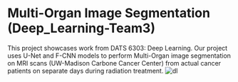 # Multi-Organ Image Segmentation (Deep_Learning-Team3)
This project showcases work from DATS 6303: Deep Learning. Our project uses U-Net and F-CNN models to perform Multi-Organ image segmentation on MRI scans (UW-Madison Carbone Cancer Center) from actual cancer patients on separate days during radiation treatment.
![dl](https://github.com/hslgao4/Final_Project-Team3/assets/122654558/eda6cba8-527f-4da0-8137-e7239d1ddd88)
